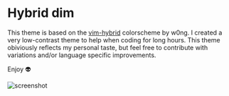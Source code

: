 # Hybrid dim

This theme is based on the [vim-hybrid](https://github.com/w0ng/vim-hybrid) colorscheme by w0ng. I created a very low-contrast theme to help when coding for long hours. This theme obiviously reflects my personal taste, but feel free to contribute with variations and/or language specific improvements.

Enjoy 👽

![screenshot](https://raw.githubusercontent.com/meronz/hybrid-dim/imgs/theme.png)